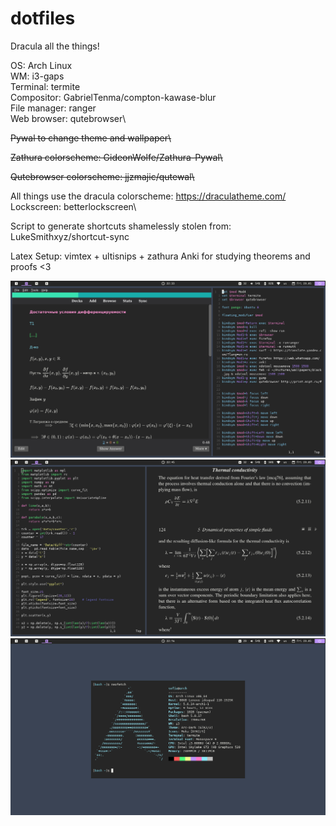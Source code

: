 # dotfiles

Dracula all the things!

OS: Arch Linux\
WM: i3-gaps\
Terminal: termite\
Compositor: GabrielTenma/compton-kawase-blur\
File manager: ranger\
Web browser: qutebrowser\

<del>Pywal to change theme and wallpaper\

<del>Zathura colorscheme: GideonWolfe/Zathura-Pywal\

<del>Qutebrowser colorscheme: jjzmajic/qutewal\

All things use the dracula colorscheme: https://draculatheme.com/
Lockscreen: betterlockscreen\

Script to generate shortcuts shamelessly stolen from: LukeSmithxyz/shortcut-sync

Latex Setup: vimtex + ultisnips + zathura
Anki for studying theorems and proofs <3

![Alt text](Pictures/Screenshots/ScreenAnki.png?raw=true "Screenshot")
![Alt text](Pictures/Screenshots/ScreenZathura.png?raw=true "Screenshot")
![Alt text](Pictures/Screenshots/ScreenNeofetch.png?raw=true "Anki1")

